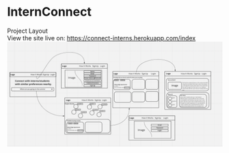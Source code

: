 # InternConnect
Project Layout<br/>
View the site live on: https://connect-interns.herokuapp.com/index
<img src="./project4.png" />
